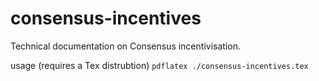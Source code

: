 # consensus-incentives
Technical documentation on Consensus incentivisation.

usage (requires a Tex distrubtion)
`pdflatex ./consensus-incentives.tex`

